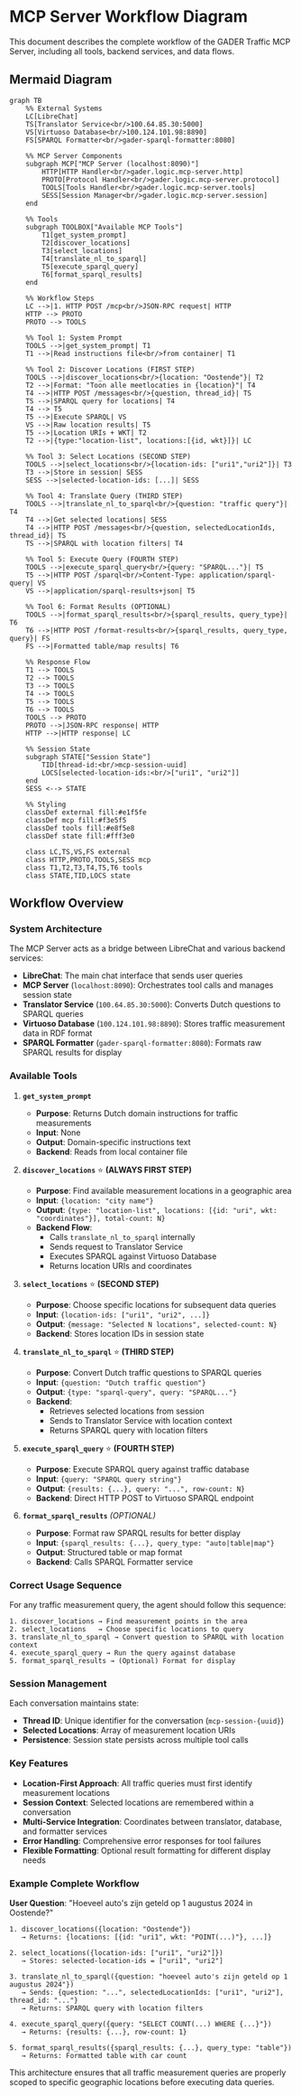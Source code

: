 # MCP Server Workflow Diagram

This document describes the complete workflow of the GADER Traffic MCP Server, including all tools, backend services, and data flows.

## Mermaid Diagram

```mermaid
graph TB
    %% External Systems
    LC[LibreChat] 
    TS[Translator Service<br/>100.64.85.30:5000]
    VS[Virtuoso Database<br/>100.124.101.98:8890]
    FS[SPARQL Formatter<br/>gader-sparql-formatter:8080]

    %% MCP Server Components
    subgraph MCP["MCP Server (localhost:8090)"]
        HTTP[HTTP Handler<br/>gader.logic.mcp-server.http]
        PROTO[Protocol Handler<br/>gader.logic.mcp-server.protocol]
        TOOLS[Tools Handler<br/>gader.logic.mcp-server.tools]
        SESS[Session Manager<br/>gader.logic.mcp-server.session]
    end

    %% Tools
    subgraph TOOLBOX["Available MCP Tools"]
        T1[get_system_prompt]
        T2[discover_locations]
        T3[select_locations] 
        T4[translate_nl_to_sparql]
        T5[execute_sparql_query]
        T6[format_sparql_results]
    end

    %% Workflow Steps
    LC -->|1. HTTP POST /mcp<br/>JSON-RPC request| HTTP
    HTTP --> PROTO
    PROTO --> TOOLS

    %% Tool 1: System Prompt
    TOOLS -->|get_system_prompt| T1
    T1 -->|Read instructions file<br/>from container| T1

    %% Tool 2: Discover Locations (FIRST STEP)
    TOOLS -->|discover_locations<br/>{location: "Oostende"}| T2
    T2 -->|Format: "Toon alle meetlocaties in {location}"| T4
    T4 -->|HTTP POST /messages<br/>{question, thread_id}| TS
    TS -->|SPARQL query for locations| T4
    T4 --> T5
    T5 -->|Execute SPARQL| VS
    VS -->|Raw location results| T5
    T5 -->|Location URIs + WKT| T2
    T2 -->|{type:"location-list", locations:[{id, wkt}]}| LC

    %% Tool 3: Select Locations (SECOND STEP)  
    TOOLS -->|select_locations<br/>{location-ids: ["uri1","uri2"]}| T3
    T3 -->|Store in session| SESS
    SESS -->|selected-location-ids: [...]| SESS

    %% Tool 4: Translate Query (THIRD STEP)
    TOOLS -->|translate_nl_to_sparql<br/>{question: "traffic query"}| T4
    T4 -->|Get selected locations| SESS
    T4 -->|HTTP POST /messages<br/>{question, selectedLocationIds, thread_id}| TS
    TS -->|SPARQL with location filters| T4

    %% Tool 5: Execute Query (FOURTH STEP)
    TOOLS -->|execute_sparql_query<br/>{query: "SPARQL..."}| T5
    T5 -->|HTTP POST /sparql<br/>Content-Type: application/sparql-query| VS
    VS -->|application/sparql-results+json| T5

    %% Tool 6: Format Results (OPTIONAL)
    TOOLS -->|format_sparql_results<br/>{sparql_results, query_type}| T6
    T6 -->|HTTP POST /format-results<br/>{sparql_results, query_type, query}| FS
    FS -->|Formatted table/map results| T6

    %% Response Flow
    T1 --> TOOLS
    T2 --> TOOLS  
    T3 --> TOOLS
    T4 --> TOOLS
    T5 --> TOOLS
    T6 --> TOOLS
    TOOLS --> PROTO
    PROTO -->|JSON-RPC response| HTTP
    HTTP -->|HTTP response| LC

    %% Session State
    subgraph STATE["Session State"]
        TID[thread-id:<br/>mcp-session-uuid]
        LOCS[selected-location-ids:<br/>["uri1", "uri2"]]
    end
    SESS <--> STATE

    %% Styling
    classDef external fill:#e1f5fe
    classDef mcp fill:#f3e5f5  
    classDef tools fill:#e8f5e8
    classDef state fill:#fff3e0
    
    class LC,TS,VS,FS external
    class HTTP,PROTO,TOOLS,SESS mcp
    class T1,T2,T3,T4,T5,T6 tools
    class STATE,TID,LOCS state
```

## Workflow Overview

### **System Architecture**

The MCP Server acts as a bridge between LibreChat and various backend services:

- **LibreChat**: The main chat interface that sends user queries
- **MCP Server** (`localhost:8090`): Orchestrates tool calls and manages session state
- **Translator Service** (`100.64.85.30:5000`): Converts Dutch questions to SPARQL queries
- **Virtuoso Database** (`100.124.101.98:8890`): Stores traffic measurement data in RDF format
- **SPARQL Formatter** (`gader-sparql-formatter:8080`): Formats raw SPARQL results for display

### **Available Tools**

1. **`get_system_prompt`**
   - **Purpose**: Returns Dutch domain instructions for traffic measurements
   - **Input**: None
   - **Output**: Domain-specific instructions text
   - **Backend**: Reads from local container file

2. **`discover_locations`** ⭐ **(ALWAYS FIRST STEP)**
   - **Purpose**: Find available measurement locations in a geographic area
   - **Input**: `{location: "city name"}`
   - **Output**: `{type: "location-list", locations: [{id: "uri", wkt: "coordinates"}], total-count: N}`
   - **Backend Flow**: 
     - Calls `translate_nl_to_sparql` internally
     - Sends request to Translator Service
     - Executes SPARQL against Virtuoso Database
     - Returns location URIs and coordinates

3. **`select_locations`** ⭐ **(SECOND STEP)**
   - **Purpose**: Choose specific locations for subsequent data queries
   - **Input**: `{location-ids: ["uri1", "uri2", ...]}`
   - **Output**: `{message: "Selected N locations", selected-count: N}`
   - **Backend**: Stores location IDs in session state

4. **`translate_nl_to_sparql`** ⭐ **(THIRD STEP)**
   - **Purpose**: Convert Dutch traffic questions to SPARQL queries
   - **Input**: `{question: "Dutch traffic question"}`
   - **Output**: `{type: "sparql-query", query: "SPARQL..."}`
   - **Backend**: 
     - Retrieves selected locations from session
     - Sends to Translator Service with location context
     - Returns SPARQL query with location filters

5. **`execute_sparql_query`** ⭐ **(FOURTH STEP)**
   - **Purpose**: Execute SPARQL query against traffic database
   - **Input**: `{query: "SPARQL query string"}`
   - **Output**: `{results: {...}, query: "...", row-count: N}`
   - **Backend**: Direct HTTP POST to Virtuoso SPARQL endpoint

6. **`format_sparql_results`** *(OPTIONAL)*
   - **Purpose**: Format raw SPARQL results for better display
   - **Input**: `{sparql_results: {...}, query_type: "auto|table|map"}`
   - **Output**: Structured table or map format
   - **Backend**: Calls SPARQL Formatter service

### **Correct Usage Sequence**

For any traffic measurement query, the agent should follow this sequence:

```
1. discover_locations → Find measurement points in the area
2. select_locations   → Choose specific locations to query  
3. translate_nl_to_sparql → Convert question to SPARQL with location context
4. execute_sparql_query → Run the query against database
5. format_sparql_results → (Optional) Format for display
```

### **Session Management**

Each conversation maintains state:

- **Thread ID**: Unique identifier for the conversation (`mcp-session-{uuid}`)
- **Selected Locations**: Array of measurement location URIs
- **Persistence**: Session state persists across multiple tool calls

### **Key Features**

- **Location-First Approach**: All traffic queries must first identify measurement locations
- **Session Context**: Selected locations are remembered within a conversation
- **Multi-Service Integration**: Coordinates between translator, database, and formatter services
- **Error Handling**: Comprehensive error responses for tool failures
- **Flexible Formatting**: Optional result formatting for different display needs

### **Example Complete Workflow**

**User Question**: "Hoeveel auto's zijn geteld op 1 augustus 2024 in Oostende?"

```
1. discover_locations({location: "Oostende"})
   → Returns: {locations: [{id: "uri1", wkt: "POINT(...)"}, ...]}

2. select_locations({location-ids: ["uri1", "uri2"]})
   → Stores: selected-location-ids = ["uri1", "uri2"]

3. translate_nl_to_sparql({question: "hoeveel auto's zijn geteld op 1 augustus 2024"})
   → Sends: {question: "...", selectedLocationIds: ["uri1", "uri2"], thread_id: "..."}
   → Returns: SPARQL query with location filters

4. execute_sparql_query({query: "SELECT COUNT(...) WHERE {...}"})
   → Returns: {results: {...}, row-count: 1}

5. format_sparql_results({sparql_results: {...}, query_type: "table"})
   → Returns: Formatted table with car count
```

This architecture ensures that all traffic measurement queries are properly scoped to specific geographic locations before executing data queries.